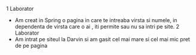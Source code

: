 1 Laborator
  - Am creat in Spring o pagina in care te intreaba virsta si numele, in dependenta de virsta care o ai , iti permite sau nu sa intri pe site.
2 Laborator
  - Am intrat pe siteul la Darvin si am gasit cel mai mare si cel mai mic pret de pe pagina
